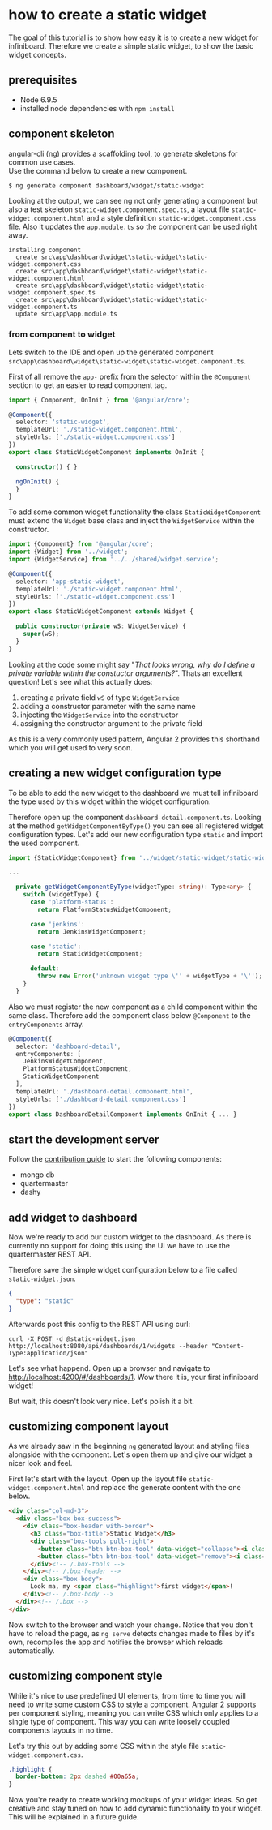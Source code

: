 # how to create a static widget
The goal of this tutorial is to show how easy it is to create a new widget for infiniboard.
Therefore we create a simple static widget, to show the basic widget concepts.

## prerequisites
* Node 6.9.5 
* installed node dependencies with `npm install`

## component skeleton
angular-cli (ng) provides a scaffolding tool, to generate skeletons for common use cases. <br />
Use the command below to create a new component.
```sh
$ ng generate component dashboard/widget/static-widget
```

Looking at the output, we can see ng not only generating a component but also a test skeleton
`static-widget.component.spec.ts`, a layout file `static-widget.component.html` and a style definition
`static-widget.component.css` file. Also it updates the `app.module.ts` so the component can be used right away.
```
installing component
  create src\app\dashboard\widget\static-widget\static-widget.component.css
  create src\app\dashboard\widget\static-widget\static-widget.component.html
  create src\app\dashboard\widget\static-widget\static-widget.component.spec.ts
  create src\app\dashboard\widget\static-widget\static-widget.component.ts
  update src\app\app.module.ts
```

### from component to widget
Lets switch to the IDE and open up the generated component
`src\app\dashboard\widget\static-widget\static-widget.component.ts`.

First of all remove the `app-` prefix from the selector within the `@Component` section to get an easier to read
component tag.
```typescript
import { Component, OnInit } from '@angular/core';

@Component({
  selector: 'static-widget',
  templateUrl: './static-widget.component.html',
  styleUrls: ['./static-widget.component.css']
})
export class StaticWidgetComponent implements OnInit {

  constructor() { }

  ngOnInit() {
  }
}
```

To add some common widget functionality the class `StaticWidgetComponent` must extend
the `Widget` base class and inject the `WidgetService` within the constructor.
```typescript
import {Component} from '@angular/core';
import {Widget} from '../widget';
import {WidgetService} from '../../shared/widget.service';

@Component({
  selector: 'app-static-widget',
  templateUrl: './static-widget.component.html',
  styleUrls: ['./static-widget.component.css']
})
export class StaticWidgetComponent extends Widget {

  public constructor(private wS: WidgetService) {
    super(wS);
  }
}
```

Looking at the code some might say "*That looks wrong, why do I define a private variable
within the constuctor arguments?*". Thats an excellent question! Let's see what this actually does:

1. creating a private field `wS` of type `WidgetService`
1. adding a constructor parameter with the same name
1. injecting the `WidgetService` into the constructor
1. assigning the constructor argument to the private field

As this is a very commonly used pattern, Angular 2 provides this shorthand which you will get used
to very soon.

## creating a new widget configuration type

To be able to add the new widget to the dashboard we must tell infiniboard the type used by this
widget within the widget configuration.

Therefore open up the component `dashboard-detail.component.ts`.
Looking at the method `getWidgetComponentByType()` you can see all registered widget configuration types.
Let's add our new configuration type `static` and import the used component.
```typescript
import {StaticWidgetComponent} from '../widget/static-widget/static-widget.component';

...

  private getWidgetComponentByType(widgetType: string): Type<any> {
    switch (widgetType) {
      case 'platform-status':
        return PlatformStatusWidgetComponent;

      case 'jenkins':
        return JenkinsWidgetComponent;

      case 'static':
        return StaticWidgetComponent;

      default:
        throw new Error('unknown widget type \'' + widgetType + '\'');
    }
  }
```

Also we must register the new component as a child component within the same class. Therefore add the component class
below `@Component` to the `entryComponents` array.
```typescript
@Component({
  selector: 'dashboard-detail',
  entryComponents: [
    JenkinsWidgetComponent,
    PlatformStatusWidgetComponent,
    StaticWidgetComponent
  ],
  templateUrl: './dashboard-detail.component.html',
  styleUrls: ['./dashboard-detail.component.css']
})
export class DashboardDetailComponent implements OnInit { ... }
```

## start the development server
Follow the [contribution guide](https://github.com/reflectoring/infiniboard/blob/master/CONTRIBUTING.md) to
start the following components:

* mongo db
* quartermaster
* dashy

## add widget to dashboard
Now we're ready to add our custom widget to the dashboard. As there is currently no support for doing this using the UI
we have to use the quartermaster REST API.

Therefore save the simple widget configuration below to a file called
`static-widget.json`.
```json
{
  "type": "static"
}
```

Afterwards post this config to the REST API using curl:
```http
curl -X POST -d @static-widget.json http://localhost:8080/api/dashboards/1/widgets --header "Content-Type:application/json" 
```

Let's see what happend. Open up a browser and navigate to [http://localhost:4200/#/dashboards/1]().
Wow there it is, your first infiniboard widget!

But wait, this doesn't look very nice. Let's polish it a bit. 

## customizing component layout

As we already saw in the beginning `ng` generated layout and styling files alongside with the component.
Let's open them up and give our widget a nicer look and feel.

First let's start with the layout. Open up the layout file `static-widget.component.html` and replace
the generate content with the one below.
```html
<div class="col-md-3">
  <div class="box box-success">
    <div class="box-header with-border">
      <h3 class="box-title">Static Widget</h3>
      <div class="box-tools pull-right">
        <button class="btn btn-box-tool" data-widget="collapse"><i class="fa fa-minus"></i></button>
        <button class="btn btn-box-tool" data-widget="remove"><i class="fa fa-times"></i></button>
      </div><!-- /.box-tools -->
    </div><!-- /.box-header -->
    <div class="box-body">
      Look ma, my <span class="highlight">first widget</span>!
    </div><!-- /.box-body -->
  </div><!-- /.box -->
</div>
```

Now switch to the browser and watch your change. Notice that you don't have to reload the page,
as `ng serve` detects changes made to files by it's own, recompiles the app and notifies the browser
which reloads automatically.


## customizing component style

While it's nice to use predefined UI elements, from time to time you will need to write some custom
CSS to style a component. Angular 2 supports per component styling, meaning you can write CSS which
only applies to a single type of component. This way you can write loosely coupled components layouts
in no time.

Let's try this out by adding some CSS within the style file `static-widget.component.css`.
```css
.highlight {
  border-bottom: 2px dashed #00a65a;
}
```

Now you're ready to create working mockups of your widget ideas. So get creative and stay
tuned on how to add dynamic functionality to your widget. This will be explained in a future guide.
